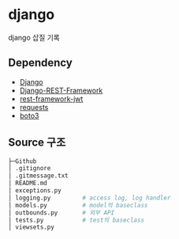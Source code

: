 # django
django 삽질 기록

## Dependency
- [Django](https://github.com/django/django)
- [Django-REST-Framework](https://github.com/encode/django-rest-framework)
- [rest-framework-jwt](https://github.com/jpadilla/django-rest-framework-jwt)
- [requests](https://github.com/psf/requests)
- [boto3](https://github.com/boto/boto3)

## Source 구조
~~~sh
├─Github
│ .gitignore
│ .gitmessage.txt
│ README.md
│ exceptions.py
│ logging.py         # access log, log handler
│ models.py          # model의 baseclass
│ outbounds.py       # 외부 API
│ tests.py           # test의 baseclass
│ viewsets.py
~~~
